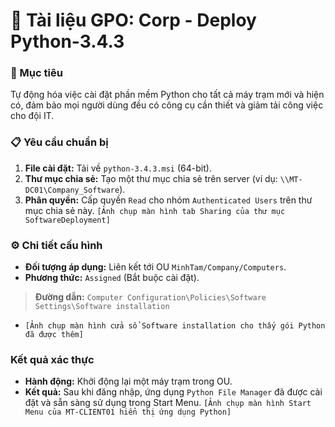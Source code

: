 # 📄 Tài liệu GPO: Corp - Deploy Python-3.4.3

### 🎯 Mục tiêu
Tự động hóa việc cài đặt phần mềm Python cho tất cả máy trạm mới và hiện có, đảm bảo mọi người dùng đều có công cụ cần thiết và giảm tải công việc cho đội IT.

### 📋 Yêu cầu chuẩn bị
1.  **File cài đặt:** Tải về `python-3.4.3.msi` (64-bit).
2.  **Thư mục chia sẻ:** Tạo một thư mục chia sẻ trên server (ví dụ: `\\MT-DC01\Company_Software`).
3.  **Phân quyền:** Cấp quyền `Read` cho nhóm `Authenticated Users` trên thư mục chia sẻ này.
    `[Ảnh chụp màn hình tab Sharing của thư mục SoftwareDeployment]`

### ⚙️ Chi tiết cấu hình
-   **Đối tượng áp dụng:** Liên kết tới OU `MinhTam/Company/Computers`.
-   **Phương thức:** `Assigned` (Bắt buộc cài đặt).
> **Đường dẫn:** `Computer Configuration\Policies\Software Settings\Software installation`
-   `[Ảnh chụp màn hình cửa sổ Software installation cho thấy gói Python đã được thêm]`

### Kết quả xác thực
-   **Hành động:** Khởi động lại một máy trạm trong OU.
-   **Kết quả:** Sau khi đăng nhập, ứng dụng `Python File Manager` đã được cài đặt và sẵn sàng sử dụng trong Start Menu.
    `[Ảnh chụp màn hình Start Menu của MT-CLIENT01 hiển thị ứng dụng Python]`